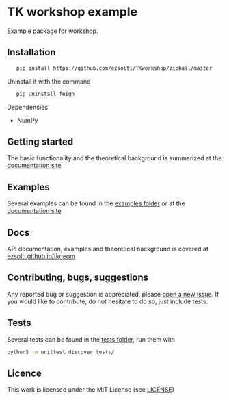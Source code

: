 # TK workshop example

Example package for workshop.

Installation
------------

```bash
   pip install https://github.com/ezsolti/TKworkshop/zipball/master
```

Uninstall it with the command

```bash
   pip uninstall feign
```

Dependencies

- NumPy

Getting started
---------------

The basic functionality and the theoretical background is summarized at the [documentation site](https://ezsolti.github.io/tkgeom/quickstart.html)

Examples
--------

Several examples can be found in the [examples folder](https://github.com/ezsolti/feign/tree/master/examples) or at the [documentation site](https://ezsolti.github.io/tkgeom/examples.html)

Docs
----

API documentation, examples and theoretical background is covered at [ezsolti.github.io/tkgeom](https://ezsolti.github.io/feign/tkgeom)

Contributing, bugs, suggestions
-------------------------------

Any reported bug or suggestion is appreciated, please [open a new issue](https://github.com/ezsolti/feign/issues/new). If you would like to contribute, do not hesitate to do so, just include tests.

Tests
-----

Several tests can be found in the [tests folder](https://github.com/ezsolti/TKworkshop/tree/master/tests), run them with

```bash
python3 -m unittest discover tests/
```

Licence
-------

This work is licensed under the MIT License (see [LICENSE](https://github.com/ezsolti/TKworkshop/blob/master/LICENSE))


